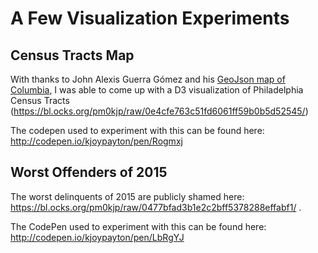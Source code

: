 # A Few Visualization Experiments

## Census Tracts Map

With thanks to John Alexis Guerra Gómez and his [GeoJson map of Columbia](https://bl.ocks.org/john-guerra/43c7656821069d00dcbc), I was able to come up with a D3 visualization of Philadelphia Census Tracts (https://bl.ocks.org/pm0kjp/raw/0e4cfe763c51fd6061ff59b0b5d52545/)

The codepen used to experiment with this can be found here: http://codepen.io/kjoypayton/pen/Rogmxj

## Worst Offenders of 2015

The worst delinquents of 2015 are publicly shamed here: https://bl.ocks.org/pm0kjp/raw/0477bfad3b1e2c2bff5378288effabf1/ .

The CodePen used to experiment with this can be found here: http://codepen.io/kjoypayton/pen/LbRgYJ
